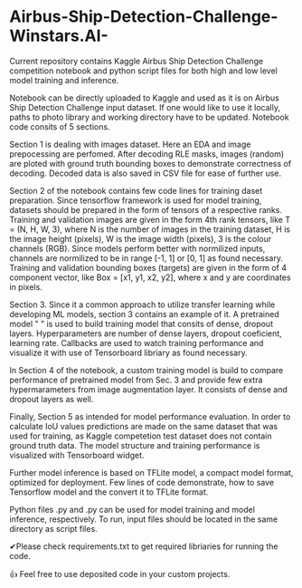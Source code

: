 # Airbus-Ship-Detection-Challenge-Winstars.AI-
Current repository contains Kaggle Airbus Ship Detection Challenge competition notebook and python script files for both high and low level model training and inference.

Notebook can be directly uploaded to Kaggle and used as it is on Airbus Ship Detection Challenge input dataset.
If one would like to use it locally, paths to photo library and working directory have to be updated.
Notebook code consits of 5 sections.

Section 1 is dealing with images dataset. Here an EDA and image prepocessing are perfomed.
After decoding RLE masks, images (random) are ploted with ground truth bounding boxes to demonstrate correctness of decoding.
Decoded data is also saved in CSV file for ease of further use.

Section 2 of the notebook contains few code lines for training daset preparation.
Since tensorflow framework is used for model training, datasets should be prepared in the form of tensors of a respective ranks.
Training and validation images are given in the form 4th rank tensors, like T = (N, H, W, 3), 
where N is the number of images in the training dataset, H is the image height (pixels), W is the image width (pixels), 3 is the colour channels (RGB).
Since models perform better with normilized inputs, channels are normilized to be in range [-1, 1] or [0, 1] as found necessary.
Training and validation bounding boxes (targets) are given in the form of 4 component vector, like Box = [x1, y1, x2, y2],
where x and y are coordinates in pixels.

Section 3. Since it a common approach to utilize transfer learning while developing ML models, section 3 contains an example of it.
A pretrained model " " is used to build training model that consits of dense, dropout layers.
Hyperparameters are number of dense layers, dropout coeficient, learning rate.
Callbacks are used to watch training performance and visualize it with use of Tensorboard libriary as found necessary.

In Section 4 of the notebook, a custom training model is build to compare performance of pretrained model from Sec. 3 and provide few extra hypermarameters from image augmentation layer.
It consists of dense and dropout layers as well.

Finally, Section 5 as intended for model performance evaluation.
In order to calculate IoU values predictions are made on the same dataset that was used for training, as Kaggle competetion test dataset does not contain ground truth data.
The model structure and training performance is visualized with Tensorboard widget.

Further model inference is based on TFLite model, a compact model format, optimized for deployment. 
Few lines of code demonstrate, how to save Tensorflow model and the convert it to TFLite format.

Python files .py and .py can be used for model training and model inference, respectively.
To run, input files should be located in the same directory as script files.

✔Please check requirements.txt to get required libriaries for running the code.



👍 Feel free to use deposited code in your custom projects.
